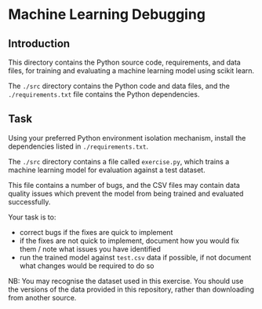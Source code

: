 # Machine Learning Debugging

## Introduction

This directory contains the Python source code, requirements, and data files, for training and evaluating a machine learning model using scikit learn.

The `./src` directory contains the Python code and data files, and the `./requirements.txt` file contains the Python dependencies.

## Task
Using your preferred Python environment isolation mechanism, install the dependencies listed in `./requirements.txt`.

The `./src` directory contains a file called `exercise.py`, which trains a machine learning model for evaluation against a test dataset.

This file contains a number of bugs, and the CSV files may contain data quality issues which prevent the model from being trained and evaluated successfully.

Your task is to:
- correct bugs if the fixes are quick to implement
- if the fixes are not quick to implement, document how you would fix them / note what issues you have identified
- run the trained model against `test.csv` data if possible, if not document what changes would be required to do so

NB: You may recognise the dataset used in this exercise. You should use the versions of the data provided in this repository, rather than downloading from another source.
